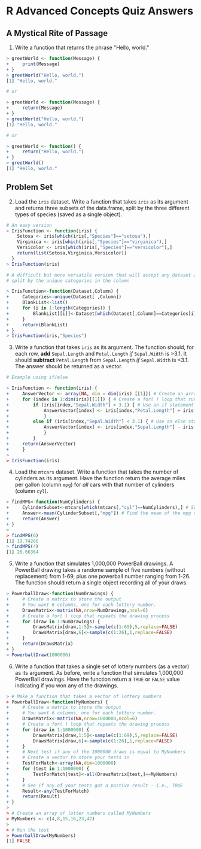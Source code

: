 # R Advanced Concepts Quiz Answers

## A Mystical Rite of Passage

1. Write a function that returns the phrase "Hello, world."

````R
> greetWorld <- function(Message) {
+     print(Message)
+ }
> greetWorld("Hello, world.")
[1] "Hello, world."

# or

> greetWorld <- function(Message) {
+     return(Message)
+ }
> greetWorld("Hello, world.")
[1] "Hello, world."

# or

> greetWorld <- function() {
+     return("Hello, world.")
+ }
> greetWorld()
[1] "Hello, world."
````

## Problem Set

2. Load the `iris` dataset. Write a function that takes `iris` as its argument and returns three subsets of the data.frame, split by the three different types of species (saved as a single object).

````R
# An easy version
> IrisFunction <- function(iris) {
    Setosa <- iris[which(iris[,"Species"]=="setosa"),]
    Virginica <- iris[which(iris[,"Species"]=="virginica"),]
    Versicolor <- iris[which(iris[,"Species"]=="versicolor"),]
    return(list(Setosa,Virginica,Versicolor))
  }
> IrisFunction(iris)

# A difficult but more versatile version that will accept any dataset and 
# split by the unique categories in the column

> IrisFunction<-function(Dataset,Column) {
+     Categories<-unique(Dataset[ ,Column])
+     BlankList<-list()
+     for (i in 1:length(Categories)) {
+         BlankList[[i]]<-Dataset[which(Dataset[,Column]==Categories[i]),]
+     }
+     return(BlankList)
+ }
> IrisFunction(iris,"Species")
````

3. Write a function that takes `iris` as its argument. The function should, for each row, **add** `Sepal.Length` and `Petal.Length` *if* `Sepal.Width` is >3.1. It should **subtract** `Petal.Length` from `Sepal.Length` *if* `Sepal.Width` is <3.1. The answer should be returned as a vector.

````R
# Example using if/else

> IrisFunction <- function(iris) {
+     AnswerVector <- array(NA, dim = dim(iris) [[1]]) # Create an array to store the output
+     for (index in 1:dim(iris)[[1]]) { # Create a for( ) loop that runs through every row of the dataset
+         if (iris[index,"Sepal.Width"] > 3.1) { # Use an if statement to isolate rows were sepal width is > 3.1
+             AnswerVector[index] <- iris[index,"Petal.Length"] + iris[index,"Sepal.Length"] # Add petal length and sepal width
+             }
+         else if (iris[index,"Sepal.Width"] < 3.1) { # Use an else statement to isolate rows where sepal width is < 3.1
+             AnswerVector[index] <- iris[index,"Sepal.Length"] - iris[index,"Petal.Length"] # Subtract petal length and sepal width
+             }
+         }
+     return(AnswerVector)
+     }
> 
> IrisFunction(iris)
````

4. Load the `mtcars` dataset. Write a function that takes the number of cylinders as its argument. Have the function return the average miles per gallon (column `mpg`) for *all* cars with that number of cylinders (column `cyl`).

````R
> findMPG<-function(NumCylinders) {
+     CylinderSubset<-mtcars[which(mtcars[,"cyl"]==NumCylinders),] # Subset the mtcars dataset to just rows where cyl is equal to NumCylinders
+     Answer<-mean(CylinderSubset[,"mpg"]) # Find the mean of the mpg column in the subset
+     return(Answer)
+ }
>
> findMPG(6)
[1] 19.74286
> findMPG(4)
[1] 26.66364
````

5. Write a function that simulates 1,000,000 PowerBall drawings. A PowerBall drawing takes a randome sample of five numbers (without replacement) from 1-69, plus one powerball number ranging from 1-26. The function should return a single object recording all of your draws.

````R
> PowerballDraw<-function(NumDrawings) {
+     # Create a matrix to store the output
+     # You want 6 columns, one for each lottery number.
+     DrawsMatrix<-matrix(NA,nrow=NumDrawings,ncol=6)
+     # Create a for( ) loop that repeats the drawing process
+     for (draw in 1:NumDrawings) {
+         DrawsMatrix[draw,1:5]<-sample(c(1:69),5,replace=FALSE)
+         DrawsMatrix[draw,6]<-sample(c(1:26),1,replace=FALSE)
+     }
+     return(DrawsMatrix)
+ }
> PowerballDraw(1000000)
````

6. Write a function that takes a single set of lottery numbers (as a vector) as its argument. As before, write a function that simulates 1,000,000 PowerBall drawings. Have the function return a `TRUE` or `FALSE` value indicating if you won any of the drawings.

````R
> # Make a function that takes a vector of lottery numbers
> PowerballDraw<-function(MyNumbers) {
+     # Create a matrix to store the output
+     # You want 6 columns, one for each lottery number.
+     DrawsMatrix<-matrix(NA,nrow=1000000,ncol=6)
+     # Create a for( ) loop that repeats the drawing process
+     for (draw in 1:1000000) {
+         DrawsMatrix[draw,1:5]<-sample(c(1:69),5,replace=FALSE)
+         DrawsMatrix[draw,6]<-sample(c(1:26),1,replace=FALSE)
+     }
+     # Next test if any of the 1000000 draws is equal to MyNumbers
+     # Create a vector to store your tests in
+     TestForMatch<-array(NA,dim=1000000)
+     for (test in 1:1000000) {
+         TestForMatch[test]<-all(DrawsMatrix[test,]==MyNumbers)
+     }
+     # See if any of your tests got a postive result - i.e., TRUE
+     Result<-any(TestForMatch)
+     return(Result)
+ }
>
> # Create an array of lotter numbers called MyNumbers
> MyNumbers <- c(4,8,15,16,23,42)
>
> # Run the test
> PowerballDraw(MyNumbers)
[1] FALSE
````
